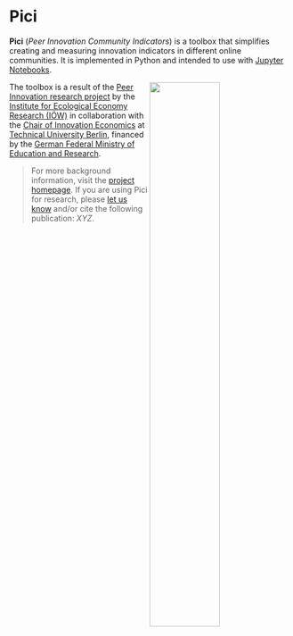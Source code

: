 # Pici

**Pici** (*Peer Innovation Community Indicators*) is a toolbox that simplifies creating and measuring innovation indicators in different online communities. It is implemented in Python and intended to use with [Jupyter Notebooks](https://jupyter.org/).

<img src="https://image.jimcdn.com/app/cms/image/transf/dimension=634x10000:format=png/path/sc60ed20de789f1ba/image/ia1ac1e5e754fd14c/version/1582045447/image.png" width="50%" align="right">

The toolbox is a result of the [Peer Innovation research project](https://www.peer-innovation.de/english/) by the [Institute for Ecological Economy Research (IÖW)](https://www.ioew.de/en/) in collaboration with the [Chair of Innovation Economics](https://www.inno.tu-berlin.de/menue/chair_of_innovation_economics/) at [Technical University Berlin](https://www.tu.berlin/en/), financed by the [German Federal Ministry of Education and Research](https://www.bmbf.de/bmbf/en/).

> For more background information, visit the [project homepage](https://www.peer-innovation.de/en/). If you are using Pici for research, please [let us know](mailto:phihes@gmail.com) and/or cite the following publication: _XYZ_.